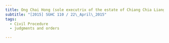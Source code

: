 ```yaml
---
title: Ong Chai Hong (sole executrix of the estate of Chiang Chia Liang, deceased) v Chiang 
subtitle: "[2015] SGHC 110 / 22\_April\_2015"
tags:
  - Civil Procedure
  - judgments and orders

---
```


